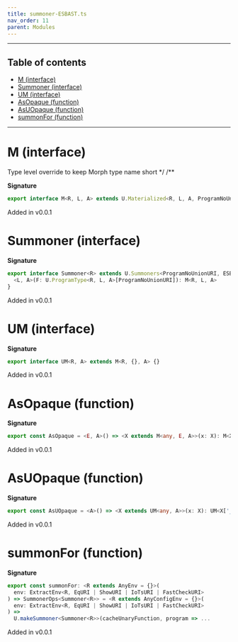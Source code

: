 ```yaml
---
title: summoner-ESBAST.ts
nav_order: 11
parent: Modules
---
```


---

<h2 class="text-delta">Table of contents</h2>

- [M (interface)](#m-interface)
- [Summoner (interface)](#summoner-interface)
- [UM (interface)](#um-interface)
- [AsOpaque (function)](#asopaque-function)
- [AsUOpaque (function)](#asuopaque-function)
- [summonFor (function)](#summonfor-function)

---

# M (interface)

Type level override to keep Morph type name short \*/
/\*\*

**Signature**

```ts
export interface M<R, L, A> extends U.Materialized<R, L, A, ProgramNoUnionURI, ESBASTInterpreterURI> {}
```

Added in v0.0.1

# Summoner (interface)

**Signature**

```ts
export interface Summoner<R> extends U.Summoners<ProgramNoUnionURI, ESBASTInterpreterURI, R> {
  <L, A>(F: U.ProgramType<R, L, A>[ProgramNoUnionURI]): M<R, L, A>
}
```

Added in v0.0.1

# UM (interface)

**Signature**

```ts
export interface UM<R, A> extends M<R, {}, A> {}
```

Added in v0.0.1

# AsOpaque (function)

**Signature**

```ts
export const AsOpaque = <E, A>() => <X extends M<any, E, A>>(x: X): M<X['_R'], E, A> => ...
```

Added in v0.0.1

# AsUOpaque (function)

**Signature**

```ts
export const AsUOpaque = <A>() => <X extends UM<any, A>>(x: X): UM<X['_R'], A> => ...
```

Added in v0.0.1

# summonFor (function)

**Signature**

```ts
export const summonFor: <R extends AnyEnv = {}>(
  env: ExtractEnv<R, EqURI | ShowURI | IoTsURI | FastCheckURI>
) => SummonerOps<Summoner<R>> = <R extends AnyConfigEnv = {}>(
  env: ExtractEnv<R, EqURI | ShowURI | IoTsURI | FastCheckURI>
) =>
  U.makeSummoner<Summoner<R>>(cacheUnaryFunction, program => ...
```

Added in v0.0.1
